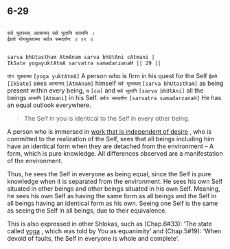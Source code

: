 ## 6-29


```shloka-sa

सर्व भूतस्थम् आत्मानम् सर्व भूतानि चात्मनि ।
ईक्षते योगयुक्तात्मा सर्वत्र समदर्शनः ॥ २९ ॥

```
```shloka-sa-hk

sarva bhUtastham AtmAnam sarva bhUtAni cAtmani |
IkSate yogayuktAtmA sarvatra samadarzanaH || 29 ||

```
`योग युक्तात्मा` `[yoga yuktAtmA]` A person who is firm in his quest for the Self `ईक्षते` `[IkSate]` sees `आत्मानम्` `[AtmAnam]` himself `सर्व भूतस्थम्` `[sarva bhUtastham]` as being present within every being, `च` `[ca]` and `सर्व भूतानि` `[sarva bhUtAni]` all the beings `आत्मनि` `[Atmani]` in his Self. `सर्वत्र समदर्शनः` `[sarvatra samadarzanaH]` He has an equal outlook everywhere.


<a name='applnote_108'></a>
> The Self in you is identical to the Self in every other being.



A person who is immersed in 
[work that is independent of desire](karmayOga_a_defn)
, who is committed to the realization of the Self, sees that all beings including him have an identical form when they are detached from the environment – A form, which is pure knowledge. All differences observed are a manifestation of the environment. 

Thus, he sees the Self in everyone as being equal, since the Self is pure knowledge when it is separated from the environment. He sees his own Self situated in other beings and other beings situated in his own Self. Meaning, he sees his own Self as having the same form as all beings and the Self in all beings having an identical form as his own. Seeing one Self is the same as seeing the Self in all beings, due to their equivalence.

This is also expressed in other Shlokas, such as (Chap.6#33): ‘The state called 
[yoga](yoga_state_of_being)
, which was told by You as equanimity’ and (Chap.5#19): ‘When devoid of faults, the Self in everyone is whole and complete’.


